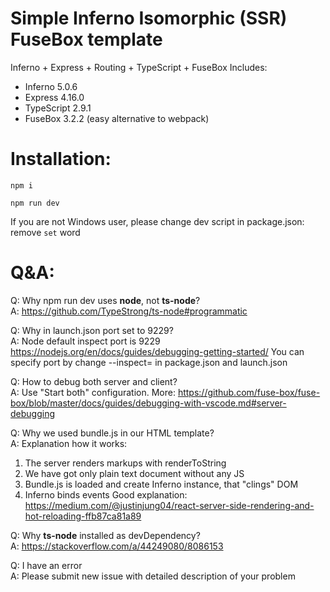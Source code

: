 # Simple Inferno Isomorphic (SSR) FuseBox template

Inferno + Express + Routing + TypeScript + FuseBox
Includes:

-  Inferno 5.0.6
-  Express 4.16.0
-  TypeScript 2.9.1
-  FuseBox 3.2.2 (easy alternative to webpack)

# Installation:
```
npm i

npm run dev
```
If you are not Windows user, please change dev script in package.json: remove `set` word
# Q&A:

Q: Why npm run dev uses **node**, not **ts-node**?  
A: https://github.com/TypeStrong/ts-node#programmatic

Q: Why in launch.json port set to 9229?  
A: Node default inspect port is 9229 https://nodejs.org/en/docs/guides/debugging-getting-started/
You can specify port by change --inspect=<PORT> in package.json and launch.json

Q: How to debug both server and client?  
A: Use "Start both" configuration. More: https://github.com/fuse-box/fuse-box/blob/master/docs/guides/debugging-with-vscode.md#server-debugging

Q: Why we used bundle.js in our HTML template?  
A: Explanation how it works:
   1. The server renders markups with renderToString
   2. We have got only plain text document without any JS
   3. Bundle.js is loaded and create Inferno instance, that "clings" DOM
   4. Inferno binds events
      Good explanation: https://medium.com/@justinjung04/react-server-side-rendering-and-hot-reloading-ffb87ca81a89

Q: Why **ts-node** installed as devDependency?  
A: https://stackoverflow.com/a/44249080/8086153

Q: I have an error  
A: Please submit new issue with detailed description of your problem
